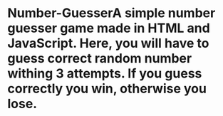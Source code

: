 # Number-GuesserA simple number guesser game made in HTML and JavaScript. Here, you will have to guess correct random number withing 3 attempts. If you guess correctly you win, otherwise you lose.
